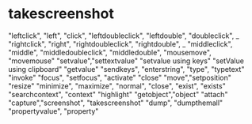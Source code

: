 # takescreenshot
"leftclick", "left", "click", "leftdoubleclick", "leftdouble", "doubleclick", _  "rightclick", "right", "rightdoubleclick", "rightdouble", _  "middleclick", "middle", "middledoubleclick", "middledouble", "mousemove", "movemouse"  "setvalue","settextvalue"  "setvalue using keys"  "setValue using clipboard"  "getvalue"  "sendkeys", "enterstring", "type", "typetext"  "invoke"  "focus", "setfocus", "activate"  "close"  "move","setposition"  "resize"  "minimize", "maximize", "normal", "close", "exist", "exists"  "searchcontext", "context"  "highlight"  "getobject","object"  "attach"  "capture","screenshot", "takescreenshot"  "dump", "dumpthemall"  "propertyvalue", "property"
